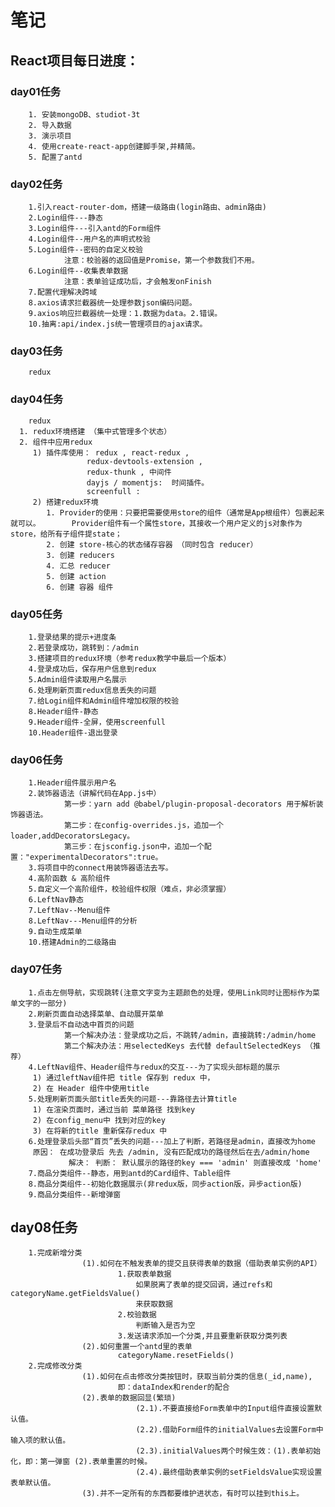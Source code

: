 # 笔记

## React项目每日进度：

### day01任务
		1. 安装mongoDB、studiot-3t
		2. 导入数据
		3. 演示项目
		4. 使用create-react-app创建脚手架,并精简。
		5. 配置了antd

### day02任务
		1.引入react-router-dom，搭建一级路由(login路由、admin路由)
		2.Login组件---静态
		3.Login组件---引入antd的Form组件
		4.Login组件--用户名的声明式校验
		5.Login组件--密码的自定义校验
				注意：校验器的返回值是Promise，第一个参数我们不用。
		6.Login组件--收集表单数据
				注意：表单验证成功后，才会触发onFinish
		7.配置代理解决跨域
		8.axios请求拦截器统一处理参数json编码问题。
		9.axios响应拦截器统一处理：1.数据为data。2.错误。
		10.抽离:api/index.js统一管理项目的ajax请求。

### day03任务
		redux
### day04任务
		redux
      1. redux环境搭建 （集中式管理多个状态）
      2. 组件中应用redux 
         1) 插件库使用： redux , react-redux , 
                     redux-devtools-extension , 
                     redux-thunk , 中间件
                     dayjs / momentjs:  时间插件。
                     screenfull : 
         2) 搭建redux环境
            1. Provider的使用：只要把需要使用store的组件（通常是App根组件）包裹起来就可以。       Provider组件有一个属性store，其接收一个用户定义的js对象作为store，给所有子组件提state；
            2. 创建 store-核心的状态储存容器 （同时包含 reducer）
            3. 创建 reducers
            4. 汇总 reducer 
            5. 创建 action
            6. 创建 容器 组件 
### day05任务
		1.登录结果的提示+进度条
		2.若登录成功，跳转到：/admin
		3.搭建项目的redux环境（参考redux教学中最后一个版本）
		4.登录成功后，保存用户信息到redux
		5.Admin组件读取用户名展示
		6.处理刷新页面redux信息丢失的问题
		7.给Login组件和Admin组件增加权限的校验
		8.Header组件-静态
		9.Header组件-全屏，使用screenfull
		10.Header组件-退出登录

### day06任务
		1.Header组件展示用户名
		2.装饰器语法（讲解代码在App.js中）
				第一步：yarn add @babel/plugin-proposal-decorators 用于解析装饰器语法。
				第二步：在config-overrides.js，追加一个loader,addDecoratorsLegacy。
				第三步：在jsconfig.json中，追加一个配置："experimentalDecorators":true。
		3.将项目中的connect用装饰器语法去写。
		4.高阶函数 & 高阶组件
		5.自定义一个高阶组件，校验组件权限（难点，非必须掌握）
		6.LeftNav静态
		7.LeftNav--Menu组件
		8.LeftNav---Menu组件的分析
		9.自动生成菜单
		10.搭建Admin的二级路由

### day07任务
		1.点击左侧导航，实现跳转(注意文字变为主题颜色的处理，使用Link同时让图标作为菜单文字的一部分)
		2.刷新页面自动选择菜单、自动展开菜单
		3.登录后不自动选中首页的问题
				第一个解决办法：登录成功之后，不跳转/admin，直接跳转:/admin/home
				第二个解决办法：用selectedKeys 去代替 defaultSelectedKeys （推荐）
		4.LeftNav组件、Header组件与redux的交互---为了实现头部标题的展示
         1) 通过leftNav组件把 title 保存到 redux 中，
         2) 在 Header 组件中使用title
		5.处理刷新页面头部title丢失的问题---靠路径去计算title
         1) 在渲染页面时，通过当前 菜单路径 找到key
         2) 在config_menu中 找到对应的key 
         3) 在将新的title 重新保存redux 中
		6.处理登录后头部“首页”丢失的问题---加上了判断，若路径是admin，直接改为home
         原因： 在成功登录后 先去 /admin, 没有匹配成功的路径然后在去/admin/home
				 解决： 判断： 默认展示的路径的key === 'admin' 则直接改成 'home' 
		7.商品分类组件--静态，用到antd的Card组件、Table组件
		8.商品分类组件--初始化数据展示(非redux版，同步action版，异步action版)
		9.商品分类组件--新增弹窗

## day08任务
		1.完成新增分类
					(1).如何在不触发表单的提交且获得表单的数据（借助表单实例的API）
							1.获取表单数据
								如果脱离了表单的提交回调，通过refs和categoryName.getFieldsValue()
								来获取数据	
							2.校验数据
								判断输入是否为空
							3.发送请求添加一个分类,并且要重新获取分类列表
					(2).如何重置一个antd里的表单
							categoryName.resetFields()
		2.完成修改分类
					(1).如何在点击修改分类按钮时，获取当前分类的信息(_id,name),
							即：dataIndex和render的配合
					(2).表单的数据回显(繁琐)
								(2.1).不要直接给Form表单中的Input组件直接设置默认值。
								(2.2).借助Form组件的initialValues去设置Form中输入项的默认值。
								(2.3).initialValues两个时候生效：(1).表单初始化，即：第一弹窗 (2).表单重置的时候。
								(2.4).最终借助表单实例的setFieldsValue实现设置表单默认值。
					(3).并不一定所有的东西都要维护进状态，有时可以挂到this上。